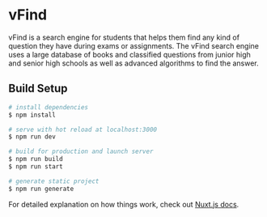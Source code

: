 # vFind

vFind is a search engine for students that helps them find any kind of question they have during exams or assignments.
The vFind search engine uses a large database of books and classified questions from junior high and senior high schools as well as advanced algorithms to find the answer.


## Build Setup

```bash
# install dependencies
$ npm install

# serve with hot reload at localhost:3000
$ npm run dev

# build for production and launch server
$ npm run build
$ npm run start

# generate static project
$ npm run generate
```

For detailed explanation on how things work, check out [Nuxt.js docs](https://nuxtjs.org).
